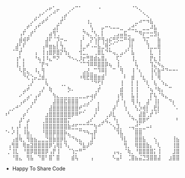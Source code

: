 ⠀⠀⠀⠀⠀⠀⠀⠀⠀⠀⠀⡠⠖⢁⡤⠀⠀⢀⠔⠉⠁⠀⠀⠀⠀⠐⠀⠀⠀⠀⠀⠀⠀⠀⠈⠑⢄⠀⠀⠀⠀⠀⠀⠀⠀⠀⠀
⠀⠀⠀⠀⠀⠀⠀⠀⢀⡰⠊⢀⠔⠉⠀⢀⡴⠁⠀⠀⠀⠀⠀⠀⠀⠀⠀⠀⠀⠀⠀⠀⠀⠀⠀⠀⠀⠑⢄⠀⠀⠀⠀⠀⠀⠀⠀
⠀⠀⠀⠀⠀⠀⠀⡠⠋⢀⡴⠋⠀⠀⢀⡞⠁⠀⠀⠀⠀⠀⢰⡀⠀⠀⠀⠀⠀⠀⠀⠀⠀⠀⠀⣀⠴⠒⠲⣧⠀⠀⠀⠀⠀⠀⠀
⠀⠀⠀⠀⠀⢀⠞⠁⡰⠋⠀⠀⠀⣠⡏⠀⠀⠀⠀⠀⠀⡀⠀⢣⠀⠀⡤⠒⠢⠤⠤⣀⠀⣠⣚⡁⠀⣀⣀⠼⣧⠀⠀⠀⠀⠀⠀
⠀⠀⠀⠀⢠⠏⢀⡞⠁⠀⠀⠀⣴⢻⢁⠀⠀⠀⠀⠀⠀⡙⢦⡈⢣⡀⡇⠀⠀⢀⣠⣤⣯⣀⠀⠉⠻⡖⠒⣒⣻⡆⠀⠀⠀⠀⠀
⠀⠀⠀⠀⣾⢾⠟⠀⠀⠀⠀⣼⠏⠈⡹⡒⠤⠀⠀⠀⢠⠃⠀⡝⢱⡟⢻⢴⡮⢛⡫⠭⠛⢺⡶⠀⠀⠹⡍⠀⠀⣷⠀⠀⠀⠀⠀
⠀⠀⠀⣼⢃⠏⠀⠀⠀⠀⢠⠿⣶⣦⡇⢳⡀⠀⠀⠀⢸⣀⠞⠠⠬⣧⣈⢿⡊⠁⠀⠀⠀⡸⡇⠀⠀⠀⢹⣀⣀⣿⠀⠀⠀⠀⠀
⠀⠀⠈⠉⡞⠀⠀⠀⢠⠀⢸⢰⣿⡿⣿⡝⢳⡄⠀⠀⢺⣁⡀⠀⢀⣿⣇⠙⠓⢤⡀⣠⠜⠁⣧⠀⠀⠀⠀⣇⠀⢸⠀⠀⠀⠀⠀
⠀⠀⠀⢰⠃⡄⠀⠀⠘⢦⢸⠸⣄⠛⠝⠀⠀⠙⠢⢄⡸⡖⢛⣿⣾⣦⣿⡄⠀⠀⢏⠁⠀⠀⢸⡀⠀⠀⠀⡟⣆⢸⠀⠀⠀⠀⠀
⠀⠀⠀⢸⡀⡇⠀⠀⠀⠈⡟⠲⠀⠀⠀⠀⠀⠀⠀⠀⠈⠉⠹⠿⠿⣿⣿⡿⢦⠀⢸⡀⠀⠀⠀⢧⠀⠀⠀⢹⣌⠳⣄⠀⠀⠀⠀
⠀⠀⠀⠀⠣⣟⣄⠀⠸⡄⢻⠀⠀⠀⠀⠀⠀⠀⠀⠀⠀⣠⣜⣀⠉⠹⠿⡇⠀⠉⠀⢻⠀⠀⢸⠈⢆⠀⠀⢸⢎⣷⠚⠙⠒⠒⠂
⠀⠀⠀⠀⠀⠙⢎⢑⡤⣘⣾⡀⠀⠀⠀⠀⠀⠀⠀⠀⠰⢿⣟⣿⣿⣶⣾⠁⠀⠀⠀⠀⠇⠀⣾⠀⠘⣆⠀⢸⠈⢿⠀⠀⠀⠀⠀
⠀⠀⠀⠀⠀⠀⢀⡜⠀⠀⠀⢧⠀⠀⠀⢀⡀⠀⠀⠀⠀⠀⠀⠈⠙⢋⠇⠀⠀⠀⠀⢸⠀⠀⡇⢸⠀⠈⢇⠀⢧⠀⠱⣄⠀⠀⠀
⠀⠀⠀⠀⠀⣠⠞⠀⠀⢀⡜⠀⢷⠀⠀⠀⠀⡳⠄⠀⠀⠀⠀⠀⢀⡞⠀⠀⠀⠀⠀⣾⠀⠀⡇⢸⠀⠀⠈⢦⠘⢷⡄⠀⠉⠀⠀
⠀⠀⠀⠀⠔⠁⣠⠂⢠⠞⠀⠀⠀⢳⣄⣀⣀⣀⣀⣀⣀⣀⡤⢴⡞⠀⠀⠀⠀⠀⢰⢻⠀⠀⣧⢸⠀⠀⠀⡏⢧⠈⠳⣄⠀⠀⠀
⠀⠀⠀⠀⢠⠞⠁⢠⠏⠀⠀⠀⠀⣼⣿⣿⣯⣿⣿⣿⠀⢀⣠⠊⠀⡄⠀⠀⠀⠀⡞⠈⡆⠀⢻⠸⡄⠀⣼⠁⢸⡇⠀⠀⠙⡆⠀
⠀⢀⡠⠚⠁⠀⡠⠃⠀⠀⠀⠀⣼⣿⣿⣿⣿⣿⣿⣿⠞⢉⠁⠀⢠⡇⠀⠀⠀⡼⠁⠀⢱⠀⠀⢣⡱⢾⡇⢀⣟⡇⠀⠀⠀⠈⠄
⠰⠃⠀⠀⠀⡴⠁⠀⠀⠀⠀⣰⣿⣿⣿⣿⣿⣿⡿⠿⠋⠁⠀⠀⡜⠀⠀⢀⡼⣇⠀⠀⠀⢣⡀⠀⣼⣿⢁⡞⠘⠁⠀⠀⠀⠀⠀
⠀⠀⠀⠀⡼⠁⡴⠀⠀⠀⢀⣿⣿⣿⣿⣿⣿⡍⠀⠀⠀⠀⣠⠎⠀⠀⣠⢮⡀⠘⡆⠀⠀⠀⠙⢢⣿⡿⠋⠀⠀⠀⠀⠀⠀⠀⠃
⠀⠀⡄⢠⠇⢠⡇⠀⠀⠀⢸⣿⣿⣿⣿⣿⣿⣷⣚⣋⣉⠉⠉⠉⢳⠚⠁⠀⠈⢢⣹⡀⠀⠠⢤⣚⣁⣀⠤⠆⠀⠀⠀⠀⠀⠀⠀
⠈⠂⠜⢸⡀⠸⣷⡀⠀⠀⠘⣿⣿⡿⣿⣿⡷⣄⠀⠀⠉⠙⠳⢤⡟⠀⠀⠀⠀⠀⠹⣧⠀⠀⠀⣿⣿⠀⠀⠀⠀⠀⠀⠀⠀⠀⠀
⠀⠀⢠⣾⢷⡀⢻⣷⣦⣀⣀⣙⣿⣷⣿⡿⣇⠈⠙⢦⣄⠀⠀⣸⠃⠀⠀⠀⠀⠀⠀⠹⣇⠀⠀⣿⣿⣧⠀⠀⢢⠀⠀⠀⠀⢸⣦
⠀⢠⢻⣿⠀⢿⣶⣽⣿⣿⣿⣿⡿⢡⢿⡇⠹⡄⠀⠀⠙⣧⡼⠋⠀⠀⠀⠀⠀⠀⠀⠀⢻⡀⠀⢿⣿⣿⣷⡄⠈⢇⠀⠀⠀⢸⣿
⠀⡈⢸⣇⠀⠘⣿⡿⣿⣿⣿⡿⢠⡟⢸⠀⠀⠈⢱⡒⠛⠉⠀⠀⠀⠀⠀⠀⠀⢠⢤⡀⠈⢷⡀⠘⣿⣿⣿⣿⡅⢸⠀⠀⠀⣸⣿
⠀⠀⠘⣿⣄⠀⢻⣧⠀⠙⣿⠃⣿⠁⣿⠀⠀⠀⣾⢧⠀⠀⠀⢠⠀⠀⠀⠀⠀⠣⣤⠇⠀⢈⣿⣦⣬⣙⣻⣿⣿⣼⠀⠀⣰⣿⣿

 * Happy To Share Code
